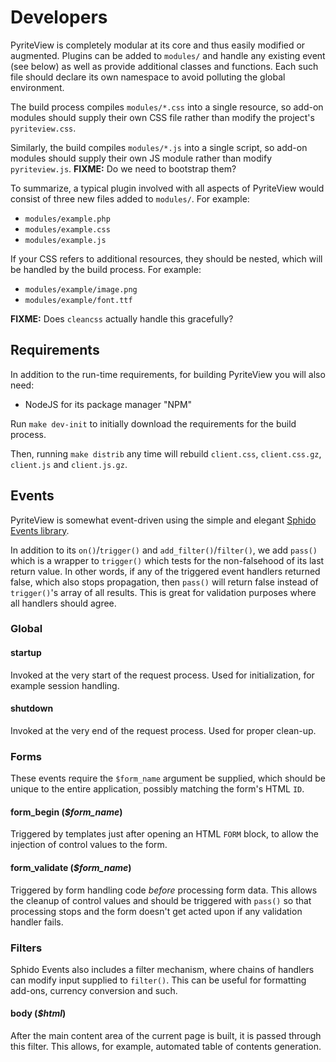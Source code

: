 # Developers

PyriteView is completely modular at its core and thus easily modified or augmented.  Plugins can be added to `modules/` and handle any existing event (see below) as well as provide additional classes and functions.  Each such file should declare its own namespace to avoid polluting the global environment.

The build process compiles `modules/*.css` into a single resource, so add-on modules should supply their own CSS file rather than modify the project's `pyriteview.css`.

Similarly, the build compiles `modules/*.js` into a single script, so add-on modules should supply their own JS module rather than modify `pyriteview.js`. **FIXME:** Do we need to bootstrap them?

To summarize, a typical plugin involved with all aspects of PyriteView would consist of three new files added to `modules/`.  For example:

* `modules/example.php`
* `modules/example.css`
* `modules/example.js`

If your CSS refers to additional resources, they should be nested, which will be handled by the build process.  For example:

* `modules/example/image.png`
* `modules/example/font.ttf`

**FIXME:** Does `cleancss` actually handle this gracefully?

## Requirements

In addition to the run-time requirements, for building PyriteView you will also need:

* NodeJS for its package manager "NPM"

Run `make dev-init` to initially download the requirements for the build process.

Then, running `make distrib` any time will rebuild `client.css`, `client.css.gz`, `client.js` and `client.js.gz`.

## Events

PyriteView is somewhat event-driven using the simple and elegant [Sphido Events library](https://github.com/sphido/events).

In addition to its `on()`/`trigger()` and `add_filter()`/`filter()`, we add `pass()` which is a wrapper to `trigger()` which tests for the non-falsehood of its last return value.  In other words, if any of the triggered event handlers returned false, which also stops propagation, then `pass()` will return false instead of `trigger()`'s array of all results.  This is great for validation purposes where all handlers should agree.

### Global

#### startup

Invoked at the very start of the request process.  Used for initialization, for example session handling.

#### shutdown

Invoked at the very end of the request process.  Used for proper clean-up.

### Forms

These events require the `$form_name` argument be supplied, which should be unique to the entire application, possibly matching the form's HTML `ID`.

#### form_begin (*$form_name*)

Triggered by templates just after opening an HTML `FORM` block, to allow the injection of control values to the form.

#### form_validate (*$form_name*)

Triggered by form handling code *before* processing form data.  This allows the cleanup of control values and should be triggered with `pass()` so that processing stops and the form doesn't get acted upon if any validation handler fails.

### Filters

Sphido Events also includes a filter mechanism, where chains of handlers can modify input supplied to `filter()`.  This can be useful for formatting add-ons, currency conversion and such.

#### body (*$html*)

After the main content area of the current page is built, it is passed through this filter.  This allows, for example, automated table of contents generation.
